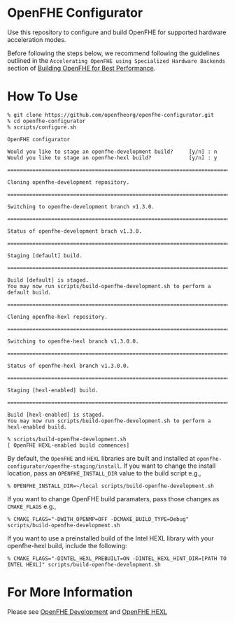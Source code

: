 # OpenFHE Configurator

Use this repository to configure and build OpenFHE for supported hardware acceleration modes.

Before following the steps below, we recommend following the guidelines outlined in the `Accelerating OpenFHE using Specialized Hardware Backends` section of 
[Building OpenFHE for Best Performance](https://github.com/openfheorg/openfhe-development/blob/main/docs/static_docs/Best_Performance.md).

# How To Use

```
% git clone https://github.com/openfheorg/openfhe-configurator.git
% cd openfhe-configurator
% scripts/configure.sh

OpenFHE configurator

Would you like to stage an openfhe-development build?     [y/n] : n
Would you like to stage an openfhe-hexl build?            [y/n] : y

===============================================================================

Cloning openfhe-development repository.

===============================================================================

Switching to openfhe-development branch v1.3.0.

===============================================================================

Status of openfhe-development brach v1.3.0.

===============================================================================

Staging [default] build.

===============================================================================

Build [default] is staged.
You may now run scripts/build-openfhe-development.sh to perform a default build.

===============================================================================

Cloning openfhe-hexl repository.

===============================================================================

Switching to openfhe-hexl branch v1.3.0.0.

===============================================================================

Status of openfhe-hexl branch v1.3.0.0.

===============================================================================

Staging [hexl-enabled] build.

===============================================================================

Build [hexl-enabled] is staged.
You may now run scripts/build-openfhe-development.sh to perform a hexl-enabled build.

% scripts/build-openfhe-development.sh
[ OpenFHE HEXL-enabled build commences]
```

By default, the `OpenFHE` and `HEXL` libraries are built and installed at `openfhe-configurator/openfhe-staging/install`.
If you want to change the install location, pass an `OPENFHE_INSTALL_DIR` value to the build script e.g.,

```
% OPENFHE_INSTALL_DIR=~/local scripts/build-openfhe-development.sh
```

If you want to change OpenFHE build paramaters, pass those changes as `CMAKE_FLAGS` e.g.,

```
% CMAKE_FLAGS="-DWITH_OPENMP=OFF -DCMAKE_BUILD_TYPE=Debug" scripts/build-openfhe-development.sh
```

If you want to use a preinstalled build of the Intel HEXL library with your openfhe-hexl build, include the following:

```
% CMAKE_FLAGS="-DINTEL_HEXL_PREBUILT=ON -DINTEL_HEXL_HINT_DIR=[PATH TO INTEL HEXL]" scripts/build-openfhe-development.sh
```

# For More Information

Please see [OpenFHE Development](https://github.com/openfheorg/openfhe-development) and [OpenFHE HEXL](https://github.com/openfheorg/openfhe-hexl)
